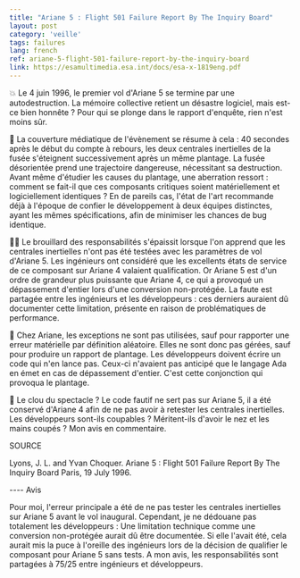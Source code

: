```yaml
---
title: "Ariane 5 : Flight 501 Failure Report By The Inquiry Board"
layout: post
category: 'veille'
tags: failures
lang: french
ref: ariane-5-flight-501-failure-report-by-the-inquiry-board
link: https://esamultimedia.esa.int/docs/esa-x-1819eng.pdf
---
```


💥 Le 4 juin 1996, le premier vol d'Ariane 5 se termine par une autodestruction. La mémoire collective retient un désastre logiciel, mais est-ce bien honnête ? Pour qui se plonge dans le rapport d'enquête, rien n'est moins sûr.

📰 La couverture médiatique de l'évènement se résume à cela : 40 secondes après le début du compte à rebours, les deux centrales inertielles de la fusée s'éteignent successivement après un même plantage. La fusée désorientée prend une trajectoire dangereuse, nécessitant sa destruction. Avant même d'étudier les causes du plantage, une aberration ressort : comment se fait-il que ces composants critiques soient matériellement et logiciellement identiques ? En de pareils cas, l'état de l'art recommande déjà à l'époque de confier le développement à deux équipes distinctes, ayant les mêmes spécifications, afin de minimiser les chances de bug identique.

😶‍🌫️ Le brouillard des responsabilités s'épaissit lorsque l'on apprend que les centrales inertielles n'ont pas été testées avec les paramètres de vol d'Ariane 5. Les ingénieurs ont considéré que les excellents états de service de ce composant sur Ariane 4 valaient qualification. Or Ariane 5 est d'un ordre de grandeur plus puissante que Ariane 4, ce qui a provoqué un dépassement d'entier lors d'une conversion non-protégée. La faute est partagée entre les ingénieurs et les développeurs : ces derniers auraient dû documenter cette limitation, présente en raison de problématiques de performance.

🐛 Chez Ariane, les exceptions ne sont pas utilisées, sauf pour rapporter une erreur matérielle par définition aléatoire. Elles ne sont donc pas gérées, sauf pour produire un rapport de plantage. Les développeurs doivent écrire un code qui n'en lance pas. Ceux-ci n'avaient pas anticipé que le langage Ada en émet en cas de dépassement d'entier. C'est cette conjonction qui provoqua le plantage.

📍 Le clou du spectacle ? Le code fautif ne sert pas sur Ariane 5, il a été conservé d'Ariane 4 afin de ne pas avoir à retester les centrales inertielles. Les développeurs sont-ils coupables ? Méritent-ils d'avoir le nez et les mains coupés ? Mon avis en commentaire.

SOURCE

Lyons, J. L. and Yvan Choquer. Ariane 5 : Flight 501 Failure Report By The Inquiry Board Paris, 19 July 1996.

---- Avis

Pour moi, l'erreur principale a été de ne pas tester les centrales inertielles sur Ariane 5 avant le vol inaugural. Cependant, je ne dédouane pas totalement les développeurs : Une limitation technique comme une conversion non-protégée aurait dû être documentée. Si elle l'avait été, cela aurait mis la puce à l'oreille des ingénieurs lors de la décision de qualifier le composant pour Ariane 5 sans tests. A mon avis, les responsabilités sont partagées à 75/25 entre ingénieurs et développeurs.